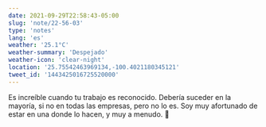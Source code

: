 ```yaml
---
date: 2021-09-29T22:58:43-05:00
slug: 'note/22-56-03'
type: 'notes'
lang: 'es'
weather: '25.1°C'
weather-summary: 'Despejado'
weather-icon: 'clear-night'
location: '25.75542463969134,-100.4021180345121'
tweet_id: '1443425016725520000'
---
```

Es increíble cuando tu trabajo es reconocido. Debería suceder en la mayoría, si no en todas las empresas, pero no lo es. Soy muy afortunado de estar en una donde lo hacen, y muy a menudo. 🥰
